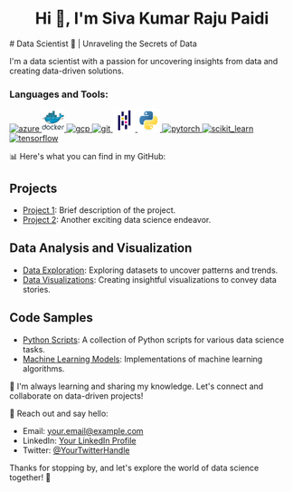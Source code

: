 <h1 align="center">Hi 👋, I'm Siva Kumar Raju Paidi</h1>
# Data Scientist 🚀 | Unraveling the Secrets of Data

I'm a data scientist with a passion for uncovering insights from data and creating data-driven solutions.
<p align="left">
</p>

<h3 align="left">Languages and Tools:</h3>
<p align="left"> <a href="https://azure.microsoft.com/en-in/" target="_blank" rel="noreferrer"> <img src="https://www.vectorlogo.zone/logos/microsoft_azure/microsoft_azure-icon.svg" alt="azure" width="40" height="40"/> </a> <a href="https://www.docker.com/" target="_blank" rel="noreferrer"> <img src="https://raw.githubusercontent.com/devicons/devicon/master/icons/docker/docker-original-wordmark.svg" alt="docker" width="40" height="40"/> </a> <a href="https://cloud.google.com" target="_blank" rel="noreferrer"> <img src="https://www.vectorlogo.zone/logos/google_cloud/google_cloud-icon.svg" alt="gcp" width="40" height="40"/> </a> <a href="https://git-scm.com/" target="_blank" rel="noreferrer"> <img src="https://www.vectorlogo.zone/logos/git-scm/git-scm-icon.svg" alt="git" width="40" height="40"/> </a> <a href="https://pandas.pydata.org/" target="_blank" rel="noreferrer"> <img src="https://raw.githubusercontent.com/devicons/devicon/2ae2a900d2f041da66e950e4d48052658d850630/icons/pandas/pandas-original.svg" alt="pandas" width="40" height="40"/> </a> <a href="https://www.python.org" target="_blank" rel="noreferrer"> <img src="https://raw.githubusercontent.com/devicons/devicon/master/icons/python/python-original.svg" alt="python" width="40" height="40"/> </a> <a href="https://pytorch.org/" target="_blank" rel="noreferrer"> <img src="https://www.vectorlogo.zone/logos/pytorch/pytorch-icon.svg" alt="pytorch" width="40" height="40"/> </a> <a href="https://scikit-learn.org/" target="_blank" rel="noreferrer"> <img src="https://upload.wikimedia.org/wikipedia/commons/0/05/Scikit_learn_logo_small.svg" alt="scikit_learn" width="40" height="40"/> </a> <a href="https://www.tensorflow.org" target="_blank" rel="noreferrer"> <img src="https://www.vectorlogo.zone/logos/tensorflow/tensorflow-icon.svg" alt="tensorflow" width="40" height="40"/> </a> </p>

 

📊 Here's what you can find in my GitHub:

## Projects

- [Project 1](link-to-repository): Brief description of the project.
- [Project 2](link-to-repository): Another exciting data science endeavor.

## Data Analysis and Visualization

- [Data Exploration](link-to-repository): Exploring datasets to uncover patterns and trends.
- [Data Visualizations](link-to-repository): Creating insightful visualizations to convey data stories.

## Code Samples

- [Python Scripts](link-to-repository): A collection of Python scripts for various data science tasks.
- [Machine Learning Models](link-to-repository): Implementations of machine learning algorithms.

🌱 I'm always learning and sharing my knowledge. Let's connect and collaborate on data-driven projects! 

💬 Reach out and say hello:

- Email: [your.email@example.com](mailto:your.email@example.com)
- LinkedIn: [Your LinkedIn Profile](https://www.linkedin.com/in/your-profile)
- Twitter: [@YourTwitterHandle](https://twitter.com/your-twitter)

Thanks for stopping by, and let's explore the world of data science together! 🚀
